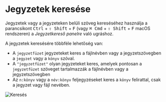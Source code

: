 # Jegyzetek keresése

Jegyzetek vagy a jegyzeteken belüli szöveg kereséséhez használja a parancsikont <kbd>Ctrl</kbd> + <kbd>⇧ Shift</kbd> + <kbd>F</kbd> (vagy <kbd>⌘ Cmd</kbd> + <kbd>⇧ Shift</kbd> + <kbd>F</kbd> macOS rendszeren) a _Jegyzetkereső panelre_ való ugráshoz.

A jegyzetek keresésére többféle lehetőség van:

- A `jegyzetfüzet` jegyzeteket keres a fájlnévben vagy a jegyzetszövegben a `jegyzet` vagy a `könyv` szóval.
- A `"jegyzetfüzet"` olyan jegyzeteket keres, amelyek pontosan a `jegyzetfüzet` szöveget tartalmazzák a fájlnévben vagy a jegyzetszövegben
- Az `n:könyv` vagy a `név:könyv` feljegyzéseket keres a `könyv` felirattal, csak a jegyzet vagy fájl nevében.

![Keresés](/img/searching.png)
